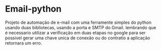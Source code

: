 # Email-python

Projeto de automação de e-mail com uma ferramente simples do python usando duas bibliotecas, usando a porta e SMTP do Gmail.
lembrando que é necessario utilizar a verificação em duas etapas no google para ser possivel gerar uma chave unica de conexão 
ou do contratio a aplicação retornara um erro.
